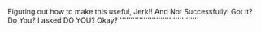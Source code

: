 Figuring out how to make this useful, Jerk!! And Not Successfully! Got it? Do You? I asked DO YOU? Okay? '''''''''''''''''''''''''''''''''''''
